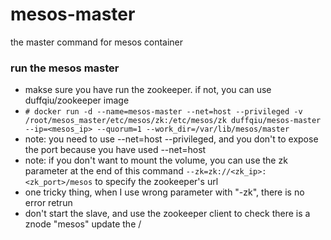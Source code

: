 # mesos-master
the master command for mesos container


### run the mesos master

- makse sure you have run the zookeeper. if not, you can use duffqiu/zookeeper image
- `# docker run -d --name=mesos-master --net=host --privileged -v /root/mesos_master/etc/mesos/zk:/etc/mesos/zk duffqiu/mesos-master  --ip=<mesos_ip> --quorum=1 --work_dir=/var/lib/mesos/master`
- note: you need to use --net=host --privileged, and you don't to expose the port because you have used --net=host
- note: if you don't want to mount the volume, you can use the zk parameter at the end of this command `--zk=zk://<zk_ip>:<zk_port>/mesos` to specify the zookeeper's url
- one tricky thing, when I use wrong parameter with "-zk", there is no error retrun
- don't start the slave, and use the zookeeper client to check there is a znode "mesos" update the /


